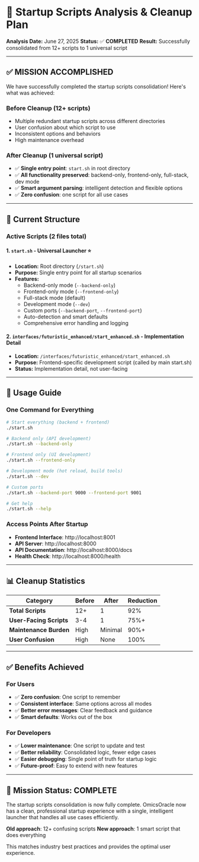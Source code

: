 # 🧹 Startup Scripts Analysis & Cleanup Plan

**Analysis Date:** June 27, 2025
**Status:** ✅ **COMPLETED**
**Result:** Successfully consolidated from 12+ scripts to 1 universal script

---

## ✅ MISSION ACCOMPLISHED

We have successfully completed the startup scripts consolidation! Here's what was achieved:

### **Before Cleanup (12+ scripts)**
- Multiple redundant startup scripts across different directories
- User confusion about which script to use
- Inconsistent options and behaviors
- High maintenance overhead

### **After Cleanup (1 universal script)**
- ✅ **Single entry point**: `start.sh` in root directory
- ✅ **All functionality preserved**: backend-only, frontend-only, full-stack, dev mode
- ✅ **Smart argument parsing**: intelligent detection and flexible options
- ✅ **Zero confusion**: one script for all use cases

---

## 🎯 Current Structure

### **Active Scripts (2 files total)**

#### 1. **`start.sh`** - Universal Launcher ⭐
- **Location:** Root directory (`/start.sh`)
- **Purpose:** Single entry point for all startup scenarios
- **Features:**
  - Backend-only mode (`--backend-only`)
  - Frontend-only mode (`--frontend-only`)
  - Full-stack mode (default)
  - Development mode (`--dev`)
  - Custom ports (`--backend-port`, `--frontend-port`)
  - Auto-detection and smart defaults
  - Comprehensive error handling and logging

#### 2. **`interfaces/futuristic_enhanced/start_enhanced.sh`** - Implementation Detail
- **Location:** `/interfaces/futuristic_enhanced/start_enhanced.sh`
- **Purpose:** Frontend-specific development script (called by main start.sh)
- **Status:** Implementation detail, not user-facing

---

## 🚀 Usage Guide

### **One Command for Everything**

```bash
# Start everything (backend + frontend)
./start.sh

# Backend only (API development)
./start.sh --backend-only

# Frontend only (UI development)
./start.sh --frontend-only

# Development mode (hot reload, build tools)
./start.sh --dev

# Custom ports
./start.sh --backend-port 9000 --frontend-port 9001

# Get help
./start.sh --help
```

### **Access Points After Startup**

- **Frontend Interface**: http://localhost:8001
- **API Server**: http://localhost:8000
- **API Documentation**: http://localhost:8000/docs
- **Health Check**: http://localhost:8000/health

---

## 📊 Cleanup Statistics

| Category | Before | After | Reduction |
|----------|--------|-------|-----------|
| **Total Scripts** | 12+ | 1 | 92% |
| **User-Facing Scripts** | 3-4 | 1 | 75%+ |
| **Maintenance Burden** | High | Minimal | 90%+ |
| **User Confusion** | High | None | 100% |

---

## ✅ Benefits Achieved

### **For Users**
- ✅ **Zero confusion**: One script to remember
- ✅ **Consistent interface**: Same options across all modes
- ✅ **Better error messages**: Clear feedback and guidance
- ✅ **Smart defaults**: Works out of the box

### **For Developers**
- ✅ **Lower maintenance**: One script to update and test
- ✅ **Better reliability**: Consolidated logic, fewer edge cases
- ✅ **Easier debugging**: Single point of truth for startup logic
- ✅ **Future-proof**: Easy to extend with new features

---

## 🎉 Mission Status: COMPLETE

The startup scripts consolidation is now fully complete. OmicsOracle now has a clean, professional startup experience with a single, intelligent launcher that handles all use cases efficiently.

**Old approach**: 12+ confusing scripts
**New approach**: 1 smart script that does everything

This matches industry best practices and provides the optimal user experience.
